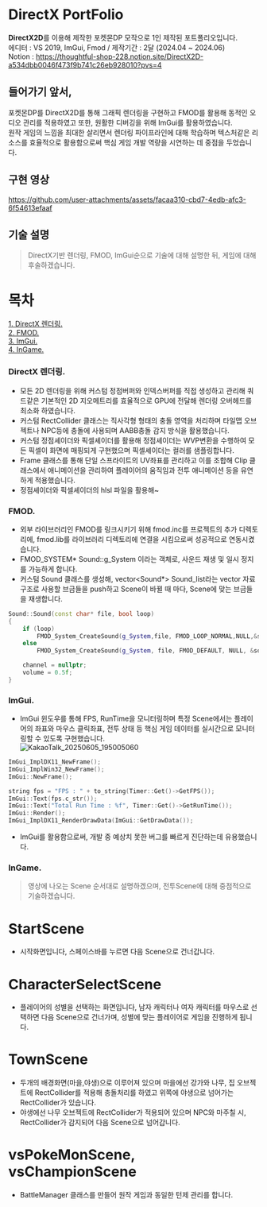 # DirectX PortFolio     
**DirectX2D**를 이용해 제작한 포켓몬DP 모작으로 1인 제작된 포트폴리오입니다.    
에디터 : VS 2019, ImGui, Fmod / 제작기간 : 2달 (2024.04 ~ 2024.06)  
Notion : https://thoughtful-shop-228.notion.site/DirectX2D-a534dbb0046f473f9b741c26eb928010?pvs=4      
## 들어가기 앞서,      
포켓몬DP를 DirectX2D를 통해 그래픽 렌더링을 구현하고 FMOD를 활용해 동적인 오디오 관리를 적용하였고 또한, 원활한 디버깅을 위해 ImGui를 활용하였습니다.     
원작 게임의 느낌을 최대한 살리면서 렌더링 파이프라인에 대해 학습하며 텍스처같은 리소스를 효율적으로 활용함으로써 핵심 게임 개발 역량을 시연하는 데 중점을 두었습니다.        
## 구현 영상     
https://github.com/user-attachments/assets/facaa310-cbd7-4edb-afc3-6f54613efaaf
## 기술 설명     
> DirectX기반 렌더링, FMOD, ImGui순으로 기술에 대해 설명한 뒤, 게임에 대해 후술하겠습니다.
# 목차   
[1. DirectX 렌더링.](#DirectX-렌더링)     
[2. FMOD.](#FMOD)      
[3. ImGui.](#ImGui)     
[4. InGame.](#InGame)     

###  DirectX 렌더링.     
- 모든 2D 렌더링을 위해 커스텀 정점버퍼와 인덱스버퍼를 직접 생성하고 관리해 쿼드같은 기본적인 2D 지오메트리를 효율적으로 GPU에 전달해 렌더링 오버헤드를 최소화 하였습니다.            
- 커스텀 RectCollider 클래스는 직사각형 형태의 충돌 영역을 처리하며 타일맵 오브젝트나 NPC등에 충돌에 사용되며 AABB충돌 감지 방식을 활용했습니다.        
- 커스텀 정점셰이더와 픽셀셰이더를 활용해 정점셰이더는 WVP변환을 수행하여 모든 픽셀이 화면에 매핑되게 구현했으며 픽셀셰이더는 컬러를 샘플링합니다.   
- Frame 클래스를 통해 단일 스프라이트의 UV좌표를 관리하고 이를 조합해 Clip 클래스에서 애니메이션을 관리하여 플레이어의 움직임과 전투 애니메이션 등을 유연하게 적용했습니다.    
- 정점셰이더와 픽셀셰이더의 hlsl 파일을 활용해~

### FMOD.     
- 외부 라이브러리인 FMOD를 링크시키기 위해 fmod.inc를 프로젝트의 추가 디렉토리에, fmod.lib를 라이브러리 디렉토리에 연결을 시킴으로써 성공적으로 연동시켰습니다. 
- FMOD_SYSTEM* Sound::g_System 이라는 객체로, 사운드 재생 및 일시 정지를 가능하게 합니다.    
- 커스텀 Sound 클래스를 생성해, vector<Sound*> Sound_list라는 vector 자료구조로 사용할 브금들을 push하고 Scene이 바뀔 때 마다, Scene에 맞는 브금들을 재생합니다.
```c++
Sound::Sound(const char* file, bool loop)
{
	if (loop)
		FMOD_System_CreateSound(g_System,file, FMOD_LOOP_NORMAL,NULL,&sound);
	else
		FMOD_System_CreateSound(g_System, file, FMOD_DEFAULT, NULL, &sound);

	channel = nullptr;
	volume = 0.5f;
}
```    
### ImGui.     
- ImGui 윈도우를 통해 FPS, RunTime을 모니터링하며 특정 Scene에서는 플레이어의 좌표와 마우스 클릭좌표, 전투 상태 등 핵심 게임 데이터를 실시간으로 모니터링할 수 있도록 구현했습니다.     
![KakaoTalk_20250605_195005060](https://github.com/user-attachments/assets/7b7bb69e-c6fd-4664-a248-09eb4e936c9b)
```c++
ImGui_ImplDX11_NewFrame();
ImGui_ImplWin32_NewFrame();
ImGui::NewFrame();

string fps = "FPS : " + to_string(Timer::Get()->GetFPS());
ImGui::Text(fps.c_str());
ImGui::Text("Total Run Time : %f", Timer::Get()->GetRunTime());
ImGui::Render();
ImGui_ImplDX11_RenderDrawData(ImGui::GetDrawData());
```     
- ImGui를 활용함으로써, 개발 중 예상치 못한 버그를 빠르게 진단하는데 유용했습니다.
### InGame.    
> 영상에 나오는 Scene 순서대로 설명하겠으며, 전투Scene에 대해 중점적으로 기술하겠습니다.
# StartScene    
- 시작화면입니다, 스페이스바를 누르면 다음 Scene으로 건너갑니다.
# CharacterSelectScene    
- 플레이어의 성별을 선택하는 화면입니다, 남자 캐릭터나 여자 캐릭터를 마우스로 선택하면 다음 Scene으로 건너가며, 성별에 맞는 플레이어로 게임을 진행하게 됩니다.
# TownScene     
- 두개의 배경화면(마을,야생)으로 이루어져 있으며 마을에선 강가와 나무, 집 오브젝트에 RectCollider를 적용해 충돌처리를 하였고 위쪽에 야생으로 넘어가는 RectCollider가 있습니다.
- 야생에선 나무 오브젝트에 RectCollider가 적용되어 있으며 NPC와 마주칠 시, RectCollider가 감지되어 다음 Scene으로 넘어갑니다.
# vsPokeMonScene, vsChampionScene    
- BattleManager 클래스를 만들어 원작 게임과 동일한 턴제 관리를 합니다.     

